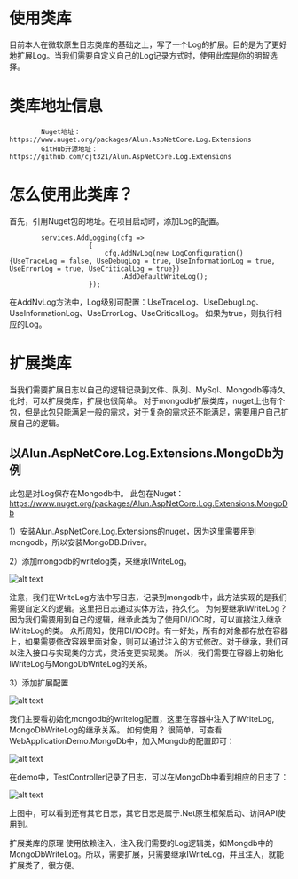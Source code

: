 # 使用类库
目前本人在微软原生日志类库的基础之上，写了一个Log的扩展。目的是为了更好地扩展Log。当我们需要自定义自己的Log记录方式时，使用此库是你的明智选择。

# 类库地址信息
            Nuget地址：https://www.nuget.org/packages/Alun.AspNetCore.Log.Extensions
            GitHub开源地址：https://github.com/cjt321/Alun.AspNetCore.Log.Extensions


# 怎么使用此类库？
首先，引用Nuget包的地址。在项目启动时，添加Log的配置。

            services.AddLogging(cfg =>
                        {
                            cfg.AddNvLog(new LogConfiguration(){UseTraceLog = false, UseDebugLog = true, UseInformationLog = true, UseErrorLog = true, UseCriticalLog = true})
                                .AddDefaultWriteLog();
                        });
                        
在AddNvLog方法中，Log级别可配置：UseTraceLog、UseDebugLog、UseInformationLog、UseErrorLog、UseCriticalLog。 如果为true，则执行相应的Log。


# 扩展类库
当我们需要扩展日志以自己的逻辑记录到文件、队列、MySql、Mongodb等持久化时，可以扩展类库，扩展也很简单。
对于mongodb扩展类库，nuget上也有个包，但是此包只能满足一般的需求，对于复杂的需求还不能满足，需要用户自己扩展自己的逻辑。

## 以Alun.AspNetCore.Log.Extensions.MongoDb为例
此包是对Log保存在Mongodb中。
此包在Nuget：https://www.nuget.org/packages/Alun.AspNetCore.Log.Extensions.MongoDb

1）安装Alun.AspNetCore.Log.Extensions的nuget，因为这里需要用到mongodb，所以安装MongoDB.Driver。

2）添加mongodb的writelog类，来继承IWriteLog。

![alt text](http://alun-image.oss-cn-shenzhen.aliyuncs.com/github/Alun.AspNetCore.Log.Extensions/2.png)

注意，我们在WriteLog方法中写日志，记录到mongodb中，此方法实现的是我们需要自定义的逻辑。这里把日志通过实体方法，持久化。
为何要继承IWriteLog？因为我们需要用到自己的逻辑，继承此类为了使用DI/IOC时，可以直接注入继承IWriteLog的类。
众所周知，使用DI/IOC时。有一好处，所有的对象都存放在容器上，如果需要修改容器里面对象，则可以通过注入的方式修改。对于继承，我们可以注入接口与实现类的方式，灵活变更实现类。
所以，我们需要在容器上初始化IWriteLog与MongoDbWriteLog的关系。

3）添加扩展配置

![alt text](http://alun-image.oss-cn-shenzhen.aliyuncs.com/github/Alun.AspNetCore.Log.Extensions/3.png)

我们主要看初始化mongodb的writelog配置，这里在容器中注入了IWriteLog, MongoDbWriteLog的继承关系。
如何使用？
很简单，可查看WebApplicationDemo.MongoDb中，加入Mongdb的配置即可：

![alt text](http://alun-image.oss-cn-shenzhen.aliyuncs.com/github/Alun.AspNetCore.Log.Extensions/4.png)

在demo中，TestController记录了日志，可以在MongoDb中看到相应的日志了：

![alt text](http://alun-image.oss-cn-shenzhen.aliyuncs.com/github/Alun.AspNetCore.Log.Extensions/5.png)

上图中，可以看到还有其它日志，其它日志是属于.Net原生框架启动、访问API使用到。

扩展类库的原理
使用依赖注入，注入我们需要的Log逻辑类，如Mongdb中的MongoDbWriteLog。所以，需要扩展，只需要继承IWriteLog，并且注入，就能扩展类了，很方便。
